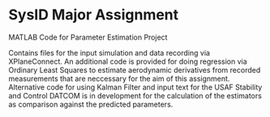 # SysID Major Assignment
MATLAB Code for Parameter Estimation Project

Contains files for the input simulation and data recording via XPlaneConnect. An additional code is provided for doing regression via Ordinary Least Squares to estimate aerodynamic derivatives from recorded measurements that are neccessary for the aim of this assignment. Alternative code for using Kalman Filter and input text for the USAF Stability and Control DATCOM is in development for the calculation of the estimators as comparison against the predicted parameters.
